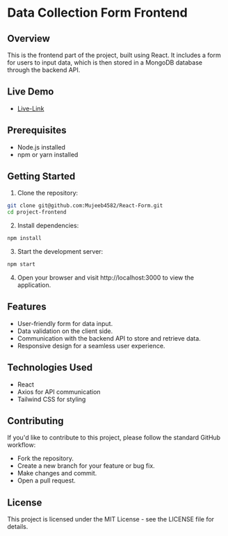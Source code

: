 # Data Collection Form Frontend

## Overview

This is the frontend part of the project, built using React. It includes a form for users to input data, which is then stored in a MongoDB database through the backend API.

## Live Demo
- [Live-Link](https://react-form.vercel.app/)

## Prerequisites

- Node.js installed
- npm or yarn installed

## Getting Started

1. Clone the repository:

```bash
git clone git@github.com:Mujeeb4582/React-Form.git
cd project-frontend
```
2. Install dependencies:
```bash
npm install
```

3. Start the development server:

```bash
npm start
```

4. Open your browser and visit http://localhost:3000 to view the application.

## Features
- User-friendly form for data input.
- Data validation on the client side.
- Communication with the backend API to store and retrieve data.
- Responsive design for a seamless user experience.

## Technologies Used
- React
- Axios for API communication
- Tailwind CSS for styling

## Contributing
If you'd like to contribute to this project, please follow the standard GitHub workflow:
- Fork the repository.
- Create a new branch for your feature or bug fix.
- Make changes and commit.
- Open a pull request.

## License
This project is licensed under the MIT License - see the LICENSE file for details.
